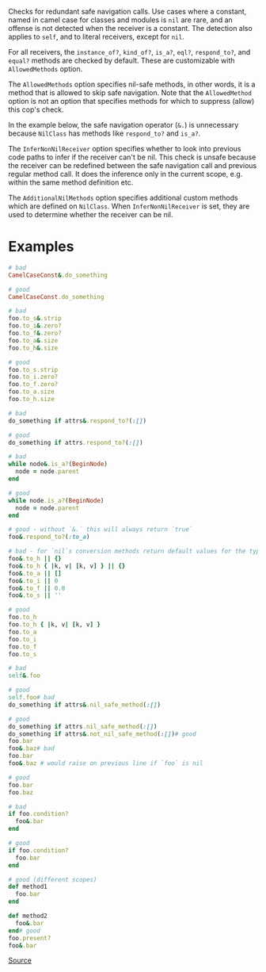 
Checks for redundant safe navigation calls.
Use cases where a constant, named in camel case for classes and modules is `nil` are rare,
and an offense is not detected when the receiver is a constant. The detection also applies
to `self`, and to literal receivers, except for `nil`.

For all receivers, the `instance_of?`, `kind_of?`, `is_a?`, `eql?`, `respond_to?`,
and `equal?` methods are checked by default.
These are customizable with `AllowedMethods` option.

The `AllowedMethods` option specifies nil-safe methods,
in other words, it is a method that is allowed to skip safe navigation.
Note that the `AllowedMethod` option is not an option that specifies methods
for which to suppress (allow) this cop's check.

In the example below, the safe navigation operator (`&.`) is unnecessary
because `NilClass` has methods like `respond_to?` and `is_a?`.

The `InferNonNilReceiver` option specifies whether to look into previous code
paths to infer if the receiver can't be nil. This check is unsafe because the receiver
can be redefined between the safe navigation call and previous regular method call.
It does the inference only in the current scope, e.g. within the same method definition etc.

The `AdditionalNilMethods` option specifies additional custom methods which are
defined on `NilClass`. When `InferNonNilReceiver` is set, they are used to determine
whether the receiver can be nil.

# Examples

```ruby
# bad
CamelCaseConst&.do_something

# good
CamelCaseConst.do_something

# bad
foo.to_s&.strip
foo.to_i&.zero?
foo.to_f&.zero?
foo.to_a&.size
foo.to_h&.size

# good
foo.to_s.strip
foo.to_i.zero?
foo.to_f.zero?
foo.to_a.size
foo.to_h.size

# bad
do_something if attrs&.respond_to?(:[])

# good
do_something if attrs.respond_to?(:[])

# bad
while node&.is_a?(BeginNode)
  node = node.parent
end

# good
while node.is_a?(BeginNode)
  node = node.parent
end

# good - without `&.` this will always return `true`
foo&.respond_to?(:to_a)

# bad - for `nil`s conversion methods return default values for the type
foo&.to_h || {}
foo&.to_h { |k, v| [k, v] } || {}
foo&.to_a || []
foo&.to_i || 0
foo&.to_f || 0.0
foo&.to_s || ''

# good
foo.to_h
foo.to_h { |k, v| [k, v] }
foo.to_a
foo.to_i
foo.to_f
foo.to_s

# bad
self&.foo

# good
self.foo# bad
do_something if attrs&.nil_safe_method(:[])

# good
do_something if attrs.nil_safe_method(:[])
do_something if attrs&.not_nil_safe_method(:[])# good
foo.bar
foo&.baz# bad
foo.bar
foo&.baz # would raise on previous line if `foo` is nil

# good
foo.bar
foo.baz

# bad
if foo.condition?
  foo&.bar
end

# good
if foo.condition?
  foo.bar
end

# good (different scopes)
def method1
  foo.bar
end

def method2
  foo&.bar
end# good
foo.present?
foo&.bar
```

[Source](http://www.rubydoc.info/gems/rubocop/RuboCop/Cop/Lint/RedundantSafeNavigation)